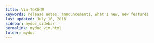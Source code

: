 ```yaml
---
title: Vim-TeX配置
keywords: release notes, announcements, what's new, new features
last_updated: July 16, 2016
sidebar: mydoc_sidebar
permalink: mydoc_vim.html
folder: mydoc
---
```


